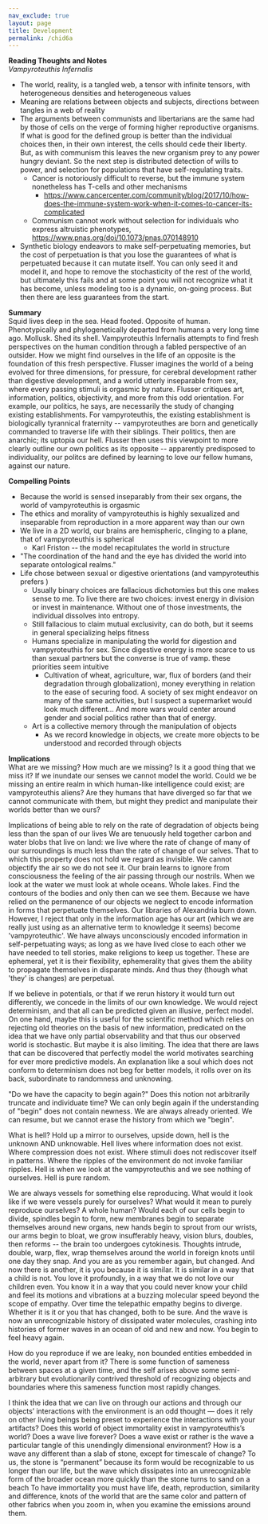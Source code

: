 ```yaml
---              
nav_exclude: true              
layout: page              
title: Development     
permalink: /chid6a  
---              
```

**Reading Thoughts and Notes**  
*Vampyroteuthis Infernalis*
- The world, reality, is a tangled web, a tensor with infinite tensors, with heterogeneous densities and heterogeneous values
- Meaning are relations between objects and subjects, directions between tangles in a web of reality
- The arguments between communists and libertarians are the same had by those of cells on the
verge of forming higher reproductive organisms. If what is good for the defined group is better than
the individual choices then, in their own interest, the cells should cede their liberty. But, as with communism
this leaves the new organism prey to any power hungry deviant. So the next step is distributed detection of
wills to power, and selection for populations that have self-regulating traits. 
  - Cancer is notoriously difficult to reverse, but the immune system nonetheless has T-cells and other mechanisms
    - https://www.cancercenter.com/community/blog/2017/10/how-does-the-immune-system-work-when-it-comes-to-cancer-its-complicated
  - Communism cannot work without selection for individuals who express altruistic phenotypes, https://www.pnas.org/doi/10.1073/pnas.070148910
- Synthetic biology endeavors to make self-perpetuating memories, but the cost of perpetuation is that you lose the
guarantees of what is perpetuated because it can mutate itself. You can only seed it and model it, and hope to remove
the stochasticity of the rest of the world, but ultimately this fails and at some point you will not recognize what 
it has become, unless modeling too is a dynamic, on-going process. But then there are less guarantees from the start.
  
**Summary**  
  Squid lives deep in the sea. Head footed. Opposite of human. Phenotypically and 
phylogenetically departed from humans a very long time ago. Mollusk. Shed its shell.
Vampyroteuthis Infernalis attempts to find fresh perspectives on the human condition through
a fabled perspective of an outsider. How we might find ourselves in the life of an opposite
is the foundation of this fresh perspective. Flusser imagines the world of a being evolved 
for three dimensions, for pressure, for cerebral development rather than digestive development,
and a world utterly inseparable from sex, where every passing stimuli is orgasmic by nature. Flusser
critiques art, information, politics, objectivity, and more from this odd orientation. For example, our politics, he says,
are necessarily the study of changing existing establishments. For vampyroteuthis, the existing establishment is
biologically tyrannical fraternity -- vampyroteuthes are born and genetically commanded to traverse life with their
siblings. Their politics, then are anarchic; its uptopia our hell. Flusser then uses this viewpoint to 
more clearly outline our own politics as its opposite -- apparently predisposed to individuality, our politcs are 
defined by learning to love our fellow humans, against our nature.
  
**Compelling Points** 
- Because the world is sensed inseparably from their sex organs, the world of
vampyroteuthis is orgasmic
- The ethics and morality of vampyroteuthis is highly sexualized and inseparable from reproduction in a more apparent way than our own
- We live in a 2D world, our brains are hemispheric, clinging to a plane, that of vampyroteuthis is spherical
  - Karl Friston -- the model recapitulates the world in structure
- "The coordination of the hand and the eye has divided the world into separate ontological realms."
- Life chose between sexual or digestive orientations (and vampyroteuthis prefers )
  - Usually binary choices are fallacious dichotomies but this one makes sense to me. 
  To live there are two choices: invest energy in division or invest in maintenance. Without one of those investments, the individual dissolves into entropy.
  - Still fallacious to claim mutual exclusivity, can do both, but it seems in general specializing helps fitness 
  - Humans specialize in manipulating the world for digestion and vampyroteuthis for sex. Since digestive energy is more scarce to us
  than sexual partners but the converse is true of vamp. these priorities seem intuitive
    - Cultivation of wheat, agriculture, war, flux of borders (and their degradation through globalization), money everything in relation to the ease of securing food. 
    A society of sex might endeavor on many of the same activities, but I suspect a supermarket would look much different... And
    more wars would center around gender and social politics rather than that of energy.
  - Art is a collective memory through the manipulation of objects
    - As we record knowledge in objects, we create more objects to be understood and recorded through objects
 
**Implications**  
  What are we missing? How much are we missing? Is it a good thing that we miss it? If we inundate our senses we 
cannot model the world.
Could we be missing an entire realm in which human-like intelligence could exist; are vampyroteuthis aliens? Are they humans that have
diverged so far that we cannot communicate with them, but might they predict and manipulate their worlds better than we ours?

Implications of being able to rely on the rate of degradation of objects being less than the span of our lives
We are tenuously held together carbon and water blobs that live on land: 
we live where the rate of change of many of our surroundings is much less than the rate of change of our selves. 
That to which this property does not hold we regard as invisible. We cannot objectify the air so we do not see it.
Our brain learns to ignore from consciousness the feeling of the air passing through our nostrils. When we look at the
water we must look at whole oceans. Whole lakes. Find the contours of the bodies and only then can we see them. 
Because we have relied on the permanence of our objects we neglect to encode information in forms that perpetuate themselves. 
Our libraries of Alexandria burn down. However, I reject that only in the information age has our art (which we are really just using as an alternative term to knowledge it seems)
become 'vampyroteuthic'. We have always unconsciously encoded information in self-perpetuating ways; as long as we have lived 
close to each other we have needed to tell stories, make religions to keep us together. These are ephemeral, yet
it is their flexibility, ephemerality that gives them the ability to propagate themselves in disparate minds. And
thus they (though what 'they' is changes) are perpetual.

If we believe in potentials, or that if we rerun history it would turn out differently, we concede in the
limits of our own knowledge. We would reject determinism, and that all can be predicted given an illusive, perfect model. 
On one hand, maybe this is useful for the scientific method which relies 
on rejecting old theories on the basis of new information, predicated on the idea that we have only partial observability and
that thus our observed world is stochastic. But maybe it is also limiting.
The idea that there are laws that can be discovered that perfectly model the world motivates searching for ever more
predictive models. An explanation like a soul which does not conform to determinism does not beg for better models,
it rolls over on its back, subordinate to randomness and unknowing.  

"Do we have the capacity to begin again?" Does this notion not arbitrarily truncate 
and individuate time? We can only begin again if the understanding of "begin" does not
contain newness. We are always already oriented. We can resume, but we cannot erase the history from which 
we "begin".

What is hell? Hold up a mirror to ourselves, upside down, hell is the unknown AND unknowable.
Hell lives where information does not exist. Where compression does not exist. Where stimuli does not
rediscover itself in patterns. Where the ripples of the environment do not invoke familiar ripples.
Hell is when we look at the vampyroteuthis and we see nothing of ourselves. Hell is pure random.

We are always vessels for something else reproducing. What would it look like if we were vessels purely for ourselves? 
What would it mean to purely reproduce ourselves? A whole human? Would each of our cells begin to divide,
spindles begin to form, new membranes begin to separate themselves around new organs, new hands begin to sprout from our
wrists, our arms begin to bloat, we grow insufferably heavy, vision blurs, doubles, then reforms -- the brain too undergoes cytokinesis. 
Thoughts intrude, double, warp, flex, wrap themselves around the world in foreign knots until one day they snap. And you
are as you remember again, but changed. And now there is another, it is you because it is similar. It is similar in a way that
a child is not. You love it profoundly, in a way that we do not love our children even. You know it in a way that you could never
know your child and feel its motions and vibrations at a buzzing molecular speed beyond the scope of empathy. Over time 
the telepathic empathy begins to diverge. Whether it is it or you that has changed, both to be sure. And the wave is now
an unrecognizable history of dissipated water molecules, crashing into histories of former waves in an ocean of old and new and now.
You begin to feel heavy again.

How do you reproduce if we are leaky, non bounded entities embedded in the world, never apart from it? There is
some function of sameness between spaces at a given time, and the self arises above some semi-arbitrary but evolutionarily
contrived threshold of recognizing objects and boundaries where this sameness function most rapidly changes.

I think the idea that we can live on through our actions and through our objects’ interactions with the environment is an odd thought — does it rely on other 
living beings being preset to experience the interactions with your artifacts? Does this world of object immortality exist in vampyroteuthis’s world? 
Does a wave live forever? Does a wave exist or rather is the wave a particular tangle of this unendingly dimensional environment? How is a wave any different than a 
slab of stone, except for timescale of change? To us, the stone is “permanent” because its form would be recognizable to us longer than our life, but the wave which dissipates into 
an unrecognizable form of the broader ocean more quickly than the stone turns to sand on a beach
To have immortality you must have life, death, reproduction, similarity and difference, knots of the world that 
are the same color and pattern of other fabrics when you zoom in, when you examine the emissions around them.

